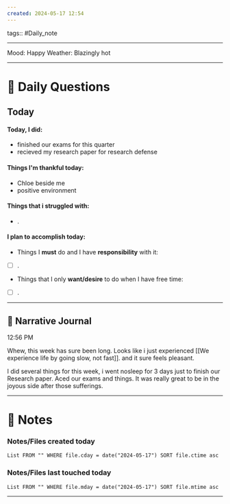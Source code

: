 ```yaml
---
created: 2024-05-17 12:54
---
```

tags:: #Daily_note

---

Mood: Happy
Weather: Blazingly hot

---
# 📝 Daily Questions

## Today
#### Today, I did:
- finished our exams for this quarter
- recieved my research paper for research defense 
#### Things I'm thankful today:
- Chloe beside me
- positive environment 
#### Things that i struggled with:
- .
#### I plan to accomplish today:
- Things I **must** do and I have **responsibility** with it:
- [ ] .
- Things that I only **want/desire** to do when I have free time:
- [ ] .

---

##  📝 Narrative Journal

12:56 PM

Whew, this week has sure been long. Looks like i just experienced [[We experience life by going slow, not fast]]. and it sure feels pleasant.

I did several things for this week, i went nosleep for 3 days just to finish our Research paper. Aced our exams and things. It was really great to be in the joyous side after those sufferings.

---
# 📝 Notes

### Notes/Files created today
```dataview
List FROM "" WHERE file.cday = date("2024-05-17") SORT file.ctime asc
```

### Notes/Files last touched today
```dataview
List FROM "" WHERE file.mday = date("2024-05-17") SORT file.mtime asc
```

---